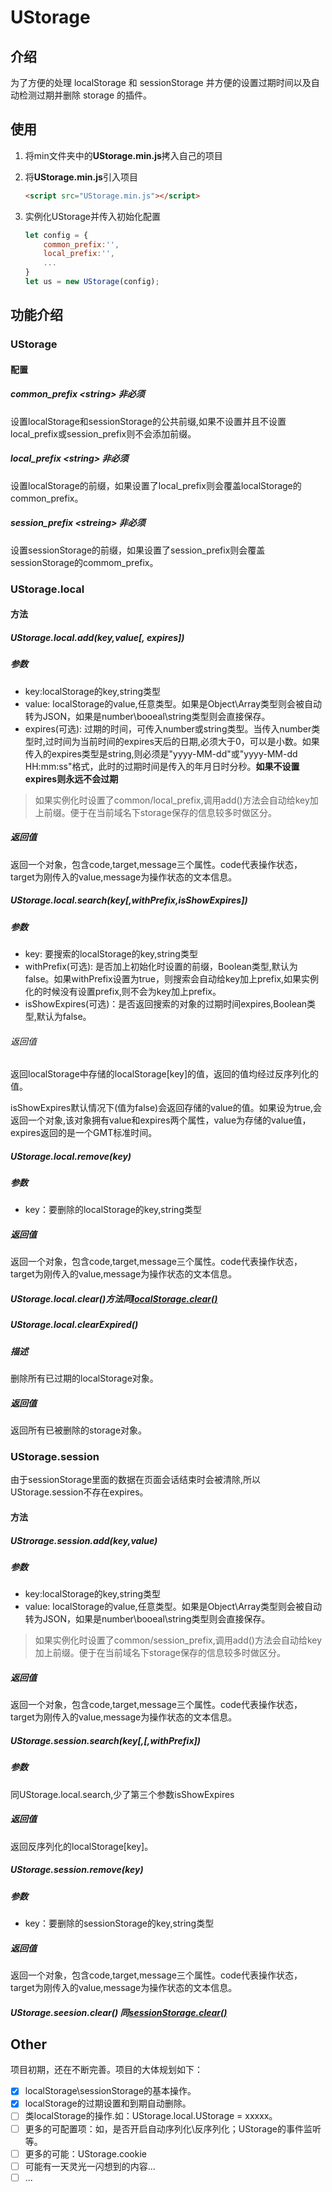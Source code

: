 # UStorage

## 介绍

为了方便的处理 localStorage 和 sessionStorage 并方便的设置过期时间以及自动检测过期并删除 storage 的插件。

## 使用

1. 将min文件夹中的**UStorage.min.js**拷入自己的项目

2. 将**UStorage.min.js**引入项目
    ```html
    <script src="UStorage.min.js"></script>
    
    ```
3. 实例化UStorage并传入初始化配置
    ```js
    let config = {
        common_prefix:'',
        local_prefix:'',
        ...
    }
    let us = new UStorage(config);
    ```
## 功能介绍

### UStorage

#### 配置

##### common_prefix  \<string> 非必须

设置localStorage和sessionStorage的公共前缀,如果不设置并且不设置local_prefix或session_prefix则不会添加前缀。

##### local_prefix \<string> 非必须

设置localStorage的前缀，如果设置了local_prefix则会覆盖localStorage的common_prefix。

##### session_prefix \<streing> 非必须

设置sessionStorage的前缀，如果设置了session_prefix则会覆盖sessionStorage的commom_prefix。

### UStorage.local

#### 方法

##### UStorage.local.add(key,value[, expires])

##### 参数

- key:localStorage的key,string类型
- value: localStorage的value,任意类型。如果是Object\Array类型则会被自动转为JSON，如果是number\booeal\string类型则会直接保存。
- expires(可选): 过期的时间，可传入number或string类型。当传入number类型时,过时间为当前时间的expires天后的日期,必须大于0，可以是小数。如果传入的expires类型是string,则必须是"yyyy-MM-dd"或"yyyy-MM-dd HH:mm:ss"格式，此时的过期时间是传入的年月日时分秒。**如果不设置expires则永远不会过期**

> 如果实例化时设置了common/local_prefix,调用add()方法会自动给key加上前缀。便于在当前域名下storage保存的信息较多时做区分。

##### 返回值

返回一个对象，包含code,target,message三个属性。code代表操作状态，target为刚传入的value,message为操作状态的文本信息。

##### UStorage.local.search(key[,withPrefix,isShowExpires])

##### 参数

- key: 要搜索的localStorage的key,string类型
- withPrefix(可选): 是否加上初始化时设置的前缀，Boolean类型,默认为false。如果withPrefix设置为true，则搜索会自动给key加上prefix,如果实例化的时候没有设置prefix,则不会为key加上prefix。
- isShowExpires(可选)：是否返回搜索的对象的过期时间expires,Boolean类型,默认为false。
  
###### 返回值

返回localStorage中存储的localStorage\[key]的值，返回的值均经过反序列化的值。

isShowExpires默认情况下(值为false)会返回存储的value的值。如果设为true,会返回一个对象,该对象拥有value和expires两个属性，value为存储的value值，expires返回的是一个GMT标准时间。

##### UStorage.local.remove(key)

##### 参数

- key：要删除的localStorage的key,string类型

##### 返回值

返回一个对象，包含code,target,message三个属性。code代表操作状态，target为刚传入的value,message为操作状态的文本信息。

##### UStorage.local.clear()方法同[localStorage.clear()](https://developer.mozilla.org/zh-CN/docs/Web/API/Storage/clear)

##### UStorage.local.clearExpired()

##### 描述

删除所有已过期的localStorage对象。

##### 返回值

返回所有已被删除的storage对象。


### UStorage.session

由于sessionStorage里面的数据在页面会话结束时会被清除,所以UStorage.session不存在expires。

#### 方法

##### UStrorage.session.add(key,value)

##### 参数

- key:localStorage的key,string类型
- value: localStorage的value,任意类型。如果是Object\Array类型则会被自动转为JSON，如果是number\booeal\string类型则会直接保存。

> 如果实例化时设置了common/session_prefix,调用add()方法会自动给key加上前缀。便于在当前域名下storage保存的信息较多时做区分。
  
##### 返回值

返回一个对象，包含code,target,message三个属性。code代表操作状态，target为刚传入的value,message为操作状态的文本信息。

##### UStorage.session.search(key[,[,withPrefix])

##### 参数

同UStorage.local.search,少了第三个参数isShowExpires

##### 返回值

返回反序列化的localStorage\[key]。

##### UStorage.session.remove(key)

##### 参数

- key：要删除的sessionStorage的key,string类型

##### 返回值

返回一个对象，包含code,target,message三个属性。code代表操作状态，target为刚传入的value,message为操作状态的文本信息。

##### UStorage.seesion.clear() 同[sessionStorage.clear()](https://developer.mozilla.org/zh-CN/docs/Web/API/Storage/clear)

## Other

项目初期，还在不断完善。项目的大体规划如下：

- [x] localStorage\sessionStorage的基本操作。
- [x] localStorage的过期设置和到期自动删除。
- [ ] 类localStorage的操作.如：UStorage.local.UStorage = xxxxx。
- [ ] 更多的可配置项：如，是否开启自动序列化\反序列化；UStorage的事件监听等。
- [ ] 更多的可能：UStorage.cookie
- [ ] 可能有一天灵光一闪想到的内容...
- [ ] ...

